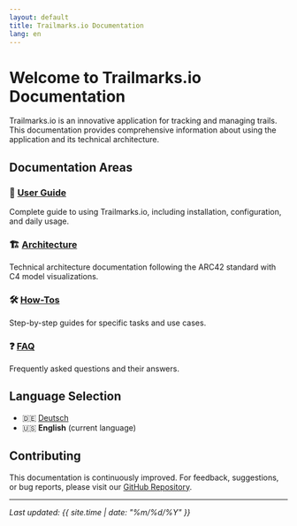 ```yaml
---
layout: default
title: Trailmarks.io Documentation
lang: en
---
```


# Welcome to Trailmarks.io Documentation

Trailmarks.io is an innovative application for tracking and managing trails. This documentation provides comprehensive information about using the application and its technical architecture.

## Documentation Areas

### 📖 [User Guide](/en/user-guide/)
Complete guide to using Trailmarks.io, including installation, configuration, and daily usage.

### 🏗️ [Architecture](/en/architecture/)
Technical architecture documentation following the ARC42 standard with C4 model visualizations.

### 🛠️ [How-Tos](/en/howtos/)
Step-by-step guides for specific tasks and use cases.

### ❓ [FAQ](/en/faq/)
Frequently asked questions and their answers.

## Language Selection

- 🇩🇪 [Deutsch](/)
- 🇺🇸 **English** (current language)

## Contributing

This documentation is continuously improved. For feedback, suggestions, or bug reports, please visit our [GitHub Repository](https://github.com/trailmarks-io/docs).

---

*Last updated: {{ site.time | date: "%m/%d/%Y" }}*
